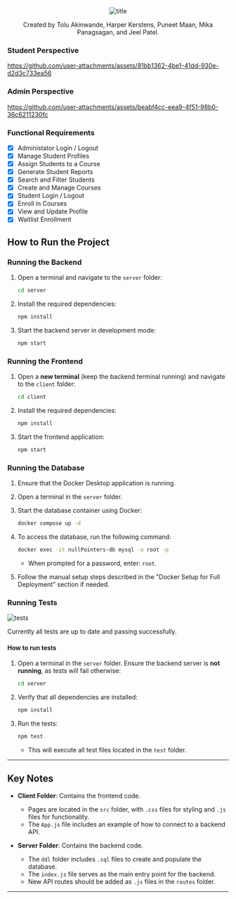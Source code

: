 <div align="center">
  <img src="https://github.com/user-attachments/assets/77607944-b3bb-4813-8c70-43efa5d501f2" alt="title">
   <p>Created by Tolu Akinwande, Harper Kerstens, Puneet Maan, Mika Panagsagan, and Jeel Patel.</p>
</div>

### Student Perspective
https://github.com/user-attachments/assets/81bb1362-4be1-41dd-930e-d2d3c733ea56

### Admin Perspective
https://github.com/user-attachments/assets/beabf4cc-eea9-4f51-98b0-36c6211230fc

### Functional Requirements
 - [x] Administator Login / Logout
 - [x] Manage Student Profiles
 - [x] Assign Students to a Course
 - [x] Generate Student Reports
 - [x] Search and Filter Students
 - [x] Create and Manage Courses
 - [x] Student Login / Logout
 - [x] Enroll in Courses
 - [x] View and Update Profile
 - [x] Waitlist Enrollment

## How to Run the Project
### Running the Backend

1. Open a terminal and navigate to the `server` folder:

   ```bash
   cd server
   ```

2. Install the required dependencies:

   ```bash
   npm install
   ```

3. Start the backend server in development mode:

   ```bash
   npm start
   ```

### Running the Frontend

1. Open a **new terminal** (keep the backend terminal running) and navigate to the `client` folder:

   ```bash
   cd client
   ```

2. Install the required dependencies:

   ```bash
   npm install
   ```

3. Start the frontend application:

   ```bash
   npm start
   ```

### Running the Database

1. Ensure that the Docker Desktop application is running.
2. Open a terminal in the `server` folder.
3. Start the database container using Docker:

   ```bash
   docker compose up -d
   ```

4. To access the database, run the following command:

   ```bash
   docker exec -it nullPointers-db mysql -u root -p
   ```

   - When prompted for a password, enter: `root`.

5. Follow the manual setup steps described in the "Docker Setup for Full Deployment" section if needed.

### Running Tests

![tests](https://github.com/user-attachments/assets/414b7ef7-839b-4efa-b4ee-5c67300f4424)

Currently all tests are up to date and passing successfully.

#### How to run tests
1. Open a terminal in the `server` folder. Ensure the backend server is **not running**, as tests will fail otherwise:

   ```bash
   cd server
   ```

2. Verify that all dependencies are installed:

   ```bash
   npm install
   ```

3. Run the tests:

   ```bash
   npm test
   ```

   - This will execute all test files located in the `test` folder.

---

## Key Notes

- **Client Folder**: Contains the frontend code.
  - Pages are located in the `src` folder, with `.css` files for styling and `.js` files for functionality.
  - The `App.js` file includes an example of how to connect to a backend API.

- **Server Folder**: Contains the backend code.
  - The `ddl` folder includes `.sql` files to create and populate the database.
  - The `index.js` file serves as the main entry point for the backend.
  - New API routes should be added as `.js` files in the `routes` folder.

---

